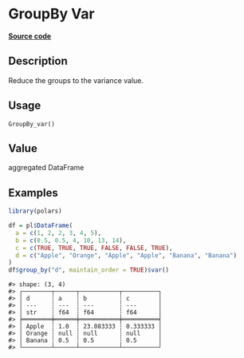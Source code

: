 

# GroupBy Var

[**Source code**](https://github.com/pola-rs/r-polars/tree/97c09bc0a6fc3d166744dbddd037b49e8d8fc6c2/R/group_by.R#L244)

## Description

Reduce the groups to the variance value.

## Usage

<pre><code class='language-R'>GroupBy_var()
</code></pre>

## Value

aggregated DataFrame

## Examples

``` r
library(polars)

df = pl$DataFrame(
  a = c(1, 2, 2, 3, 4, 5),
  b = c(0.5, 0.5, 4, 10, 13, 14),
  c = c(TRUE, TRUE, TRUE, FALSE, FALSE, TRUE),
  d = c("Apple", "Orange", "Apple", "Apple", "Banana", "Banana")
)
df$group_by("d", maintain_order = TRUE)$var()
```

    #> shape: (3, 4)
    #> ┌────────┬──────┬───────────┬──────────┐
    #> │ d      ┆ a    ┆ b         ┆ c        │
    #> │ ---    ┆ ---  ┆ ---       ┆ ---      │
    #> │ str    ┆ f64  ┆ f64       ┆ f64      │
    #> ╞════════╪══════╪═══════════╪══════════╡
    #> │ Apple  ┆ 1.0  ┆ 23.083333 ┆ 0.333333 │
    #> │ Orange ┆ null ┆ null      ┆ null     │
    #> │ Banana ┆ 0.5  ┆ 0.5       ┆ 0.5      │
    #> └────────┴──────┴───────────┴──────────┘
